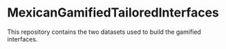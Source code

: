 # MexicanGamifiedTailoredInterfaces
This repository contains the two datasets used to build the gamified interfaces.
